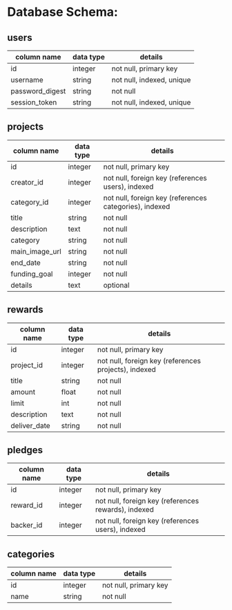 # Database Schema:

## users
column name     | data type | details
----------------|-----------|-----------------------
id              | integer   | not null, primary key
username        | string    | not null, indexed, unique
password_digest | string    | not null
session_token   | string    | not null, indexed, unique

## projects
column name        | data type | details
-------------------|-----------|-----------------------
id                 | integer   | not null, primary key
creator_id         | integer   | not null, foreign key (references users), indexed
category_id        | integer   | not null, foreign key (references categories), indexed
title              | string    | not null
description        | text      | not null
category           | string    | not null
main_image_url     | string    | not null
end_date           | string    | not null
funding_goal       | integer   | not null
details            | text      | optional

## rewards
column name  | data type | details
-------------|-----------|-----------------------
id           | integer   | not null, primary key
project_id   | integer   | not null, foreign key (references projects), indexed
title        | string    | not null
amount       | float     | not null
limit        | int       | not null
description  | text      | not null
deliver_date | string    | not null

## pledges
column name | data type | details
------------|-----------|-----------------------
id          | integer   | not null, primary key
reward_id   | integer   | not null, foreign key (references rewards), indexed
backer_id   | integer   | not null, foreign key (references users), indexed

## categories
column name | data type | details
------------|-----------|-----------------------
id          | integer   | not null, primary key
name        | string    | not null
